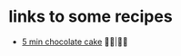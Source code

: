 links to some recipes
=====================

- [5 min chocolate cake](https://prettysimplesweet.com/5-minute-chocolate-mug-cake/) 🍫🧁|🚫🥛
